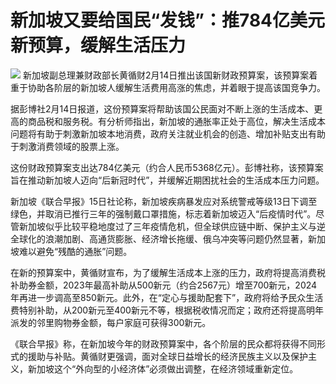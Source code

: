 # 新加坡又要给国民“发钱”：推784亿美元新预算，缓解生活压力

![](https://inews.gtimg.com/newsapp_bt/0/15666758046/1000)
新加坡副总理兼财政部长黄循财2月14日推出该国新财政预算案，该预算案着重于协助各阶层的新加坡人缓解生活费用高涨的焦虑，并着眼于提高该国竞争力。

据彭博社2月14日报道，这份预算案将帮助该国公民面对不断上涨的生活成本、更高的商品税和服务税。有分析师指出，新加坡的通胀率正处于高位，解决生活成本问题将有助于刺激新加坡本地消费，政府关注就业机会的创造、增加补贴支出有助于刺激消费领域的股票上涨。

这份财政预算案支出达784亿美元（约合人民币5368亿元）。彭博社称，该预算案旨在推动新加坡人迈向“后新冠时代”，并缓解近期困扰社会的生活成本压力问题。

新加坡《联合早报》15日社论称，新加坡疾病暴发应对系统警戒等级13日下调至绿色，并取消已推行三年的强制戴口罩措施，标志着新加坡迈入“后疫情时代”。尽管新加坡似乎比较平稳地度过了三年疫情危机，但全球供应链中断、保护主义与逆全球化的浪潮加剧、高通货膨胀、经济增长拖缓、俄乌冲突等问题仍然显著，新加坡难以避免“残酷的通胀”问题。

在新的预算案中，黄循财宣布，为了缓解生活成本上涨的压力，政府将提高消费税补助券金额，2023年最高补助从500新元（约合2567元）增至700新元，2024年再进一步调高至850新元。此外，在“定心与援助配套下”，政府将给予民众生活费特别补助，从200新元至400新元不等，根据税收情况而定；政府还将提高明年派发的邻里购物券金额，每户家庭可获得300新元。

《联合早报》称，在新加坡今年的财政预算案中，各个阶层的民众都将获得不同形式的援助与补贴。黄循财更强调，面对全球日益增长的经济民族主义以及保护主义，新加坡这个“外向型的小经济体”必须做出调整，在经济领域重新定位。

